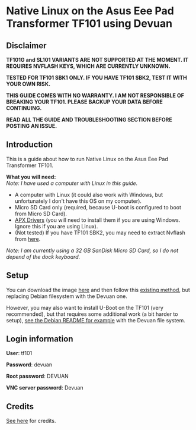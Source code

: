 # Native Linux on the Asus Eee Pad Transformer TF101 using Devuan

## **Disclaimer**
<b>TF101G and SL101 VARIANTS ARE NOT SUPPORTED AT THE MOMENT. IT REQUIRES NVFLASH KEYS, WHICH ARE CURRENTLY UNKNOWN.

TESTED FOR TF101 SBK1 ONLY. IF YOU HAVE TF101 SBK2, TEST IT WITH YOUR OWN RISK.

THIS GUIDE COMES WITH NO WARRANTY. I AM NOT RESPONSIBLE OF BREAKING YOUR TF101.
PLEASE BACKUP YOUR DATA BEFORE CONTINUING.

READ ALL THE GUIDE AND TROUBLESHOOTING SECTION BEFORE POSTING AN ISSUE.</b>

## **Introduction**

This is a guide about how to run Native Linux on the Asus Eee Pad Transformer TF101.

**What you will need:**  
*Note: I have used a computer with Linux in this guide.*

-   A computer with Linux (it could also work with Windows, but unfortunately I don't have this OS on my computer).
-   Micro SD Card only (required, because U-boot is configured to boot from Micro SD Card).
-   [APX Drivers](https://forum.xda-developers.com/t/adb-fb-apx-driver-universal-naked-driver-0-72.1514942/) (you will need to install them if you are using Windows. Ignore this if you are using Linux).
-   (Not tested) If you have TF101 SBK2, you may need to extract Nvflash from [here](https://github.com/francoism90/tf101-config).

*Note: I am currently using a 32 GB SanDisk Micro SD Card, so I do not depend of the dock keyboard.*

## Setup

You can download the image [here](https://sourceforge.net/projects/tf101-linux-images/files/devuan-4-chimaera-grate/rootbind/Devuan4-tf101-armhf_20220115.zip) and then follow this [existing method](https://github.com/antonialoytorrens/TF101-linux-images/issues/11), but replacing Debian filesystem with the Devuan one.

However, you may also want to install U-Boot on the TF101 (very recommended), but that requires some additional work (a bit harder to setup), [see the Debian README for example](https://github.com/antonialoytorrens/TF101-linux-images/blob/master/README.Debian11Bullseye.md) with the Devuan file system.

## Login information

**User**: tf101

**Password**: devuan

**Root password**: DEVUAN

**VNC server password**: Devuan

## Credits
[See here](https://github.com/antonialoytorrens/TF101-linux-images#special-thanks-and-rellevant-links) for credits.
